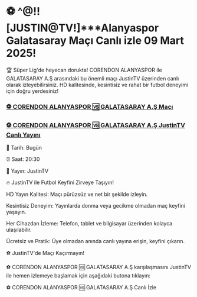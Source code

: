 #  ⚽️ ^@!![JUSTIN@TV!]***Alanyaspor Galatasaray Maçı Canlı izle 09 Mart 2025!

🏆 Süper Lig'de heyecan dorukta! CORENDON ALANYASPOR ile GALATASARAY A.Ş arasındaki bu önemli maçı JustinTV üzerinden canlı olarak izleyebilirsiniz. HD kalitesinde, kesintisiz ve rahat bir futbol deneyimi için doğru yerdesiniz!

<h3><a href="https://tinyurl.com/3fnm62ak">⚽️ CORENDON ALANYASPOR 🆚 GALATASARAY A.Ş Maçı</a></h3>

<h3><a href="https://tinyurl.com/3fnm62ak">⚽️ CORENDON ALANYASPOR 🆚 GALATASARAY A.Ş JustinTV Canlı Yayını</a></h3>

📅 Tarih: Bugün

⏰ Saat: 20:30

📡 Yayın: JustinTV

🔥 JustinTV ile Futbol Keyfini Zirveye Taşıyın!

HD Yayın Kalitesi: Maçı pürüzsüz ve net bir şekilde izleyin.

Kesintisiz Deneyim: Yayınlarda donma veya gecikme olmadan maç keyfini yaşayın.

Her Cihazdan İzleme: Telefon, tablet ve bilgisayar üzerinden kolayca ulaşılabilir.

Ücretsiz ve Pratik: Üye olmadan anında canlı yayına erişin, keyfini çıkarın.

⚽️ JustinTV'de Maçı Kaçırmayın!

⚽️ CORENDON ALANYASPOR 🆚 GALATASARAY A.Ş karşılaşmasını JustinTV ile hemen izlemeye başlamak için aşağıdaki butona tıklayın:

⚽️ CORENDON ALANYASPOR 🆚 GALATASARAY A.Ş Canlı İzle
